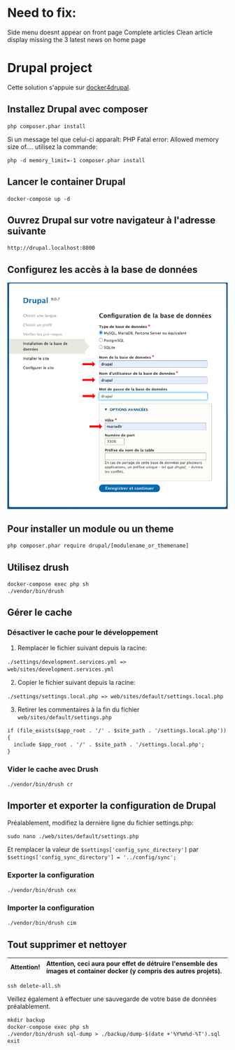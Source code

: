 # Need to fix: 
Side menu doesnt appear on front page
Complete articles 
Clean article display
missing the 3 latest news on home page


# Drupal project

Cette solution s'appuie sur [docker4drupal](https://github.com/wodby/docker4drupal).

## Installez Drupal avec composer

```
php composer.phar install
```

Si un message tel que celui-ci apparaît: PHP Fatal error:  Allowed memory size of.... utilisez la commande:

```
php -d memory_limit=-1 composer.phar install 
```

## Lancer le container Drupal

```
docker-compose up -d
```

## Ouvrez Drupal sur votre navigateur à l'adresse suivante

```
http://drupal.localhost:8000
```

## Configurez les accès à la base de données

![Alt text](install-drupal.png?raw=true "Configuration de la base de données")

## Pour installer un module ou un theme

```
php composer.phar require drupal/[modulename_or_themename]
```

## Utilisez drush

```
docker-compose exec php sh
./vendor/bin/drush
```

## Gérer le cache

### Désactiver le cache pour le développement

1. Remplacer le fichier suivant depuis la racine:

```./settings/development.services.yml => web/sites/development.services.yml```

2. Copier le fichier suivant depuis la racine:

```./settings/settings.local.php => web/sites/default/settings.local.php```

3. Retirer les commentaires à la fin du fichier ```web/sites/default/settings.php```

```
if (file_exists($app_root . '/' . $site_path . '/settings.local.php')) {
  include $app_root . '/' . $site_path . '/settings.local.php';
}
```

### Vider le cache avec Drush

```
./vendor/bin/drush cr
```

## Importer et exporter la configuration de Drupal

Préalablement, modifiez la dernière ligne du fichier settings.php:

```
sudo nano ./web/sites/default/settings.php
```

Et remplacer la valeur de ```$settings['config_sync_directory']``` par ```$settings['config_sync_directory'] = '../config/sync';```

### Exporter la configuration

```
./vendor/bin/drush cex
```

### Importer la configuration

```
./vendor/bin/drush cim
```
 

## Tout supprimer et nettoyer

Attention! | Attention, ceci aura pour effet de détruire l'ensemble des images et container docker (y compris des autres projets).
:---: | :---

```
ssh delete-all.sh
```

Veillez également à effectuer une sauvegarde de votre base de données préalablement.

```
mkdir backup
docker-compose exec php sh
./vendor/bin/drush sql-dump > ./backup/dump-$(date +'%Y%m%d-%T').sql
exit
```

